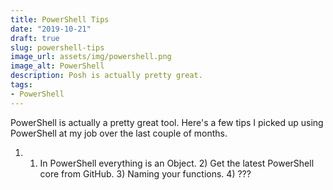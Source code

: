 ```yaml
---
title: PowerShell Tips
date: "2019-10-21"
draft: true
slug: powershell-tips
image_url: assets/img/powershell.png
image_alt: PowerShell
description: Posh is actually pretty great.
tags:
- PowerShell
---
```


PowerShell is actually a pretty great tool. Here's a few tips I picked up using PowerShell at my job over the last couple of months.

 1. 1) In PowerShell everything is an Object. 2) Get the latest
    PowerShell core from GitHub. 3) Naming your functions. 4) ???

<!--stackedit_data:
eyJoaXN0b3J5IjpbMTAyMTcxOTc3NCw3MzA5OTgxMTZdfQ==
-->